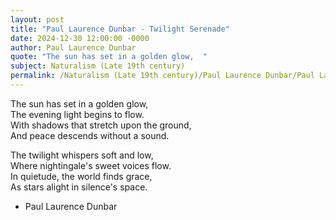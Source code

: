 ```yaml
---
layout: post
title: "Paul Laurence Dunbar - Twilight Serenade"
date: 2024-12-30 12:00:00 -0000
author: Paul Laurence Dunbar
quote: "The sun has set in a golden glow,  "
subject: Naturalism (Late 19th century)
permalink: /Naturalism (Late 19th century)/Paul Laurence Dunbar/Paul Laurence Dunbar - Twilight Serenade
---
```


The sun has set in a golden glow,  
The evening light begins to flow.  
With shadows that stretch upon the ground,  
And peace descends without a sound.  

The twilight whispers soft and low,  
Where nightingale's sweet voices flow.  
In quietude, the world finds grace,  
As stars alight in silence's space.

- Paul Laurence Dunbar

